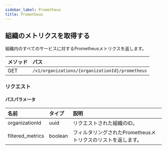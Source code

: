```yaml
---
sidebar_label: Prometheus
title: Prometheus
---
```


## 組織のメトリクスを取得する

組織内のすべてのサービスに対するPrometheusメトリクスを返します。

| メソッド | パス |
| :----- | :--- |
| GET | `/v1/organizations/{organizationId}/prometheus` |

### リクエスト

#### パスパラメータ

| 名前 | タイプ | 説明 |
| :--- | :--- | :---------- |
| organizationId | uuid | リクエストされた組織のID。 |
| filtered_metrics | boolean | フィルタリングされたPrometheusメトリクスのリストを返します。 |
